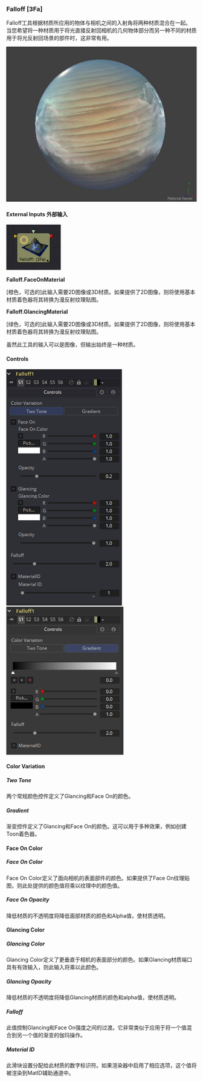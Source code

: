 ### Falloff [3Fa]

Falloff工具根据材质所应用的物体与相机之间的入射角将两种材质混合在一起。
当您希望将一种材质用于将光直接反射回相机的几何物体部分而另一种不同的材质用于将光反射回场景的部件时，这非常有用。

![3Fa_Falloff](images/3Fa_Falloff.jpg)

#### External Inputs 外部输入

 ![3Fa_tile](images/3Fa_tile.jpg)

**Falloff.FaceOnMaterial**

[橙色，可选的]此输入需要2D图像或3D材质。如果提供了2D图像，则将使用基本材质着色器将其转换为漫反射纹理贴图。

**Falloff.GlancingMaterial**

[绿色，可选的]此输入需要2D图像或3D材质。如果提供了2D图像，则将使用基本材质着色器将其转换为漫反射纹理贴图。

虽然此工具的输入可以是图像，但输出始终是一种材质。

#### Controls

![3Fa_Controls](images/3Fa_Controls.png)![3Fa_Controls2](images/3Fa_Controls2.png)

#### Color Variation

##### Two Tone

两个常规颜色控件定义了Glancing和Face On的颜色。

##### Gradient

渐变控件定义了Glancing和Face On的颜色。这可以用于多种效果，例如创建Toon着色器。

#### Face On Color

##### Face On Color

Face On Color定义了面向相机的表面部件的颜色。如果提供了Face On纹理贴图，则此处提供的颜色值将乘以纹理中的颜色值。

##### Face On Opacity

降低材质的不透明度将降低面部材质的颜色和Alpha值，使材质透明。

#### Glancing Color

##### Glancing Color

Glancing Color定义了更垂直于相机的表面部分的颜色。如果Glancing材质端口具有有效输入，则此输入将乘以此颜色。

##### Glancing Opacity

降低材质的不透明度将降低Glancing材质的颜色和alpha值，使材质透明。

##### Falloff

此值控制Glancing和Face On强度之间的过渡。它非常类似于应用于将一个值混合到另一个值的渐变的伽玛操作。

##### Material ID

此滑块设置分配给此材质的数字标识符。如果渲染器中启用了相应选项，这个值将被渲染到MatID辅助通道中。